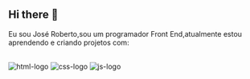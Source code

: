 ## Hi there 👋

Eu sou José Roberto,sou um programador Front End,atualmente estou aprendendo e criando projetos com:
<br>
<br>

<img src="https://img.shields.io/badge/HTML5-E34F26?style=for-the-badge&logo=html5&logoColor=white" alt="html-logo" />

<img src="https://img.shields.io/badge/CSS3-1572B6?style=for-the-badge&logo=css3&logoColor=white" alt="css-logo" />

<img src="https://img.shields.io/badge/JavaScript-323330?style=for-the-badge&logo=javascript&logoColor=F7DF1E" alt="js-logo" />


